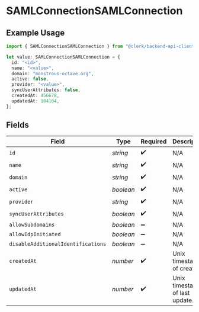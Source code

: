 # SAMLConnectionSAMLConnection

## Example Usage

```typescript
import { SAMLConnectionSAMLConnection } from "@clerk/backend-api-client/models/components";

let value: SAMLConnectionSAMLConnection = {
  id: "<id>",
  name: "<value>",
  domain: "monstrous-octave.org",
  active: false,
  provider: "<value>",
  syncUserAttributes: false,
  createdAt: 456678,
  updatedAt: 104104,
};
```

## Fields

| Field                              | Type                               | Required                           | Description                        |
| ---------------------------------- | ---------------------------------- | ---------------------------------- | ---------------------------------- |
| `id`                               | *string*                           | :heavy_check_mark:                 | N/A                                |
| `name`                             | *string*                           | :heavy_check_mark:                 | N/A                                |
| `domain`                           | *string*                           | :heavy_check_mark:                 | N/A                                |
| `active`                           | *boolean*                          | :heavy_check_mark:                 | N/A                                |
| `provider`                         | *string*                           | :heavy_check_mark:                 | N/A                                |
| `syncUserAttributes`               | *boolean*                          | :heavy_check_mark:                 | N/A                                |
| `allowSubdomains`                  | *boolean*                          | :heavy_minus_sign:                 | N/A                                |
| `allowIdpInitiated`                | *boolean*                          | :heavy_minus_sign:                 | N/A                                |
| `disableAdditionalIdentifications` | *boolean*                          | :heavy_minus_sign:                 | N/A                                |
| `createdAt`                        | *number*                           | :heavy_check_mark:                 | Unix timestamp of creation.<br/>   |
| `updatedAt`                        | *number*                           | :heavy_check_mark:                 | Unix timestamp of last update.<br/> |